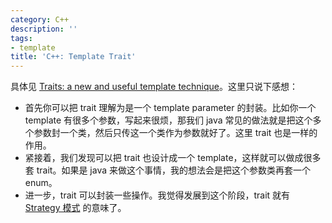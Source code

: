 ```yaml
---
category: C++
description: ''
tags:
- template
title: 'C++: Template Trait'
---
```


具体见 [Traits: a new and useful template technique](http://www.cantrip.org/traits.html)。这里只说下感想：

- 首先你可以把 trait 理解为是一个 template parameter 的封装。比如你一个 template 有很多个参数，写起来很烦，那我们 java 常见的做法就是把这个多个参数封一个类，然后只传这一个类作为参数就好了。这里 trait 也是一样的作用。
- 紧接着，我们发现可以把 trait 也设计成一个 template，这样就可以做成很多套 trait。如果是 java 来做这个事情，我的想法会是把这个参数类再套一个 enum。
- 进一步，trait 可以封装一些操作。我觉得发展到这个阶段，trait 就有 [Strategy 模式](/java/2014/06/24/digest-of-agile-software-development-ppp#dp_strategy) 的意味了。